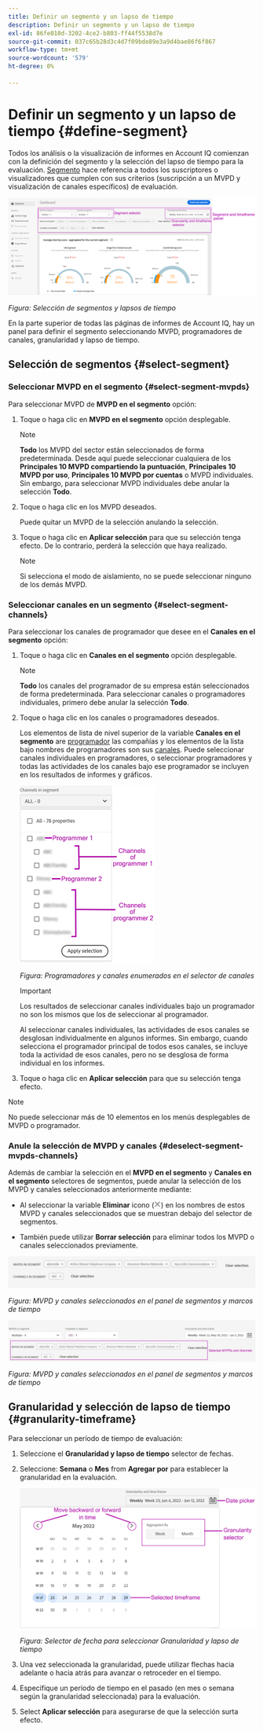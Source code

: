 ```yaml
---
title: Definir un segmento y un lapso de tiempo
description: Definir un segmento y un lapso de tiempo
exl-id: 86fe010d-3202-4ce2-b803-ff44f5538d7e
source-git-commit: 037c65b28d3c4d7f09bde89e3a9d4bae86f6f867
workflow-type: tm+mt
source-wordcount: '579'
ht-degree: 0%

---
```


# Definir un segmento y un lapso de tiempo {#define-segment}

Todos los análisis o la visualización de informes en Account IQ comienzan con la definición del segmento y la selección del lapso de tiempo para la evaluación. [Segmento](/help/AccountIQ/product-concepts.md#segmet-def) hace referencia a todos los suscriptores o visualizadores que cumplen con sus criterios (suscripción a un MVPD y visualización de canales específicos) de evaluación.

![](assets/segment-panel.png)

*Figura: Selección de segmentos y lapsos de tiempo*

En la parte superior de todas las páginas de informes de Account IQ, hay un panel para definir el segmento seleccionando MVPD, programadores de canales, granularidad y lapso de tiempo.

## Selección de segmentos {#select-segment}

### Seleccionar MVPD en el segmento {#select-segment-mvpds}

Para seleccionar MVPD de **MVPD en el segmento** opción:

1. Toque o haga clic en **MVPD en el segmento** opción desplegable.

   >[!NOTE]
   >
   >**Todo** los MVPD del sector están seleccionados de forma predeterminada. Desde aquí puede seleccionar cualquiera de los **Principales 10 MVPD compartiendo la puntuación**, **Principales 10 MVPD por uso**, **Principales 10 MVPD por cuentas** o MVPD individuales. Sin embargo, para seleccionar MVPD individuales debe anular la selección **Todo**.

1. Toque o haga clic en los MVPD deseados.

   Puede quitar un MVPD de la selección anulando la selección.

1. Toque o haga clic en **Aplicar selección** para que su selección tenga efecto. De lo contrario, perderá la selección que haya realizado.

   >[!NOTE]
   >
   >Si selecciona el modo de aislamiento, no se puede seleccionar ninguno de los demás MVPD.

### Seleccionar canales en un segmento {#select-segment-channels}

Para seleccionar los canales de programador que desee en el **Canales en el segmento** opción:

1. Toque o haga clic en **Canales en el segmento** opción desplegable.

   >[!NOTE]
   >
   >**Todo** los canales del programador de su empresa están seleccionados de forma predeterminada. Para seleccionar canales o programadores individuales, primero debe anular la selección **Todo**.

1. Toque o haga clic en los canales o programadores deseados.

   Los elementos de lista de nivel superior de la variable **Canales en el segmento** are [programador](/help/AccountIQ/product-concepts.md#programmer-def) las compañías y los elementos de la lista bajo nombres de programadores son sus [canales](/help/AccountIQ/product-concepts.md#channel-def). Puede seleccionar canales individuales en programadores, o seleccionar programadores y todas las actividades de los canales bajo ese programador se incluyen en los resultados de informes y gráficos.

   ![](assets/programmer-channels.png)


   *Figura: Programadores y canales enumerados en el selector de canales*

   >[!IMPORTANT]
   >
   >Los resultados de seleccionar canales individuales bajo un programador no son los mismos que los de seleccionar al programador.
   >
   >
   >Al seleccionar canales individuales, las actividades de esos canales se desglosan individualmente en algunos informes. Sin embargo, cuando selecciona el programador principal de todos esos canales, se incluye toda la actividad de esos canales, pero no se desglosa de forma individual en los informes.

1. Toque o haga clic en **Aplicar selección** para que su selección tenga efecto.

>[!NOTE]
>
>No puede seleccionar más de 10 elementos en los menús desplegables de MVPD o programador.

### Anule la selección de MVPD y canales {#deselect-segment-mvpds-channels}

Además de cambiar la selección en el **MVPD en el segmento** y **Canales en el segmento** selectores de segmentos, puede anular la selección de los MVPD y canales seleccionados anteriormente mediante:

* Al seleccionar la variable **Eliminar** icono (![icono quitar](assets/remove-icon.png)) en los nombres de estos MVPD y canales seleccionados que se muestran debajo del selector de segmentos.

* También puede utilizar **Borrar selección** para eliminar todos los MVPD o canales seleccionados previamente.

![](assets/segment-panel-selection1.png)

*Figura: MVPD y canales seleccionados en el panel de segmentos y marcos de tiempo*

![](assets/segment-panel-selection.png)

*Figura: MVPD y canales seleccionados en el panel de segmentos y marcos de tiempo*

## Granularidad y selección de lapso de tiempo {#granularity-timeframe}

Para seleccionar un período de tiempo de evaluación:

1. Seleccione el **Granularidad y lapso de tiempo** selector de fechas.

1. Seleccione: **Semana** o **Mes** from **Agregar por** para establecer la granularidad en la evaluación.

   ![](assets/granularity-timeframe-weekwise.png)


   *Figura: Selector de fecha para seleccionar Granularidad y lapso de tiempo*

1. Una vez seleccionada la granularidad, puede utilizar flechas hacia adelante o hacia atrás para avanzar o retroceder en el tiempo.

1. Especifique un periodo de tiempo en el pasado (en mes o semana según la granularidad seleccionada) para la evaluación.

1. Select **Aplicar selección** para asegurarse de que la selección surta efecto.
